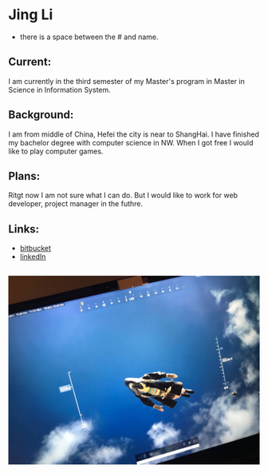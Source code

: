 # Jing Li
- there is a space between the # and name.

## Current:

I am currently in the third semester of my Master's program in Master in Science in Information System.

## Background:

I am from middle of China, Hefei the city is near to ShangHai. I have finished my bachelor degree with computer science in NW. When I got free I would like to play computer games.

## Plans: 

Ritgt now I am not sure what I can do. But I would like to work for web developer, project manager in the futhre.

## Links:

- [bitbucket](https://bitbucket.org/lijing0592/)
- [linkedIn](https://www.linkedin.com/in/jing-li-lee/)

##
![alt text](https://github.com/JingLi521864/big-data-dev/blob/master/bigdata.jpg)
